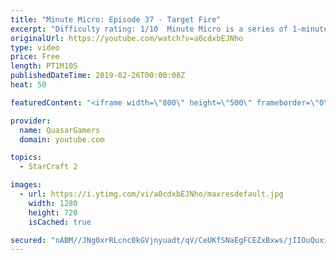 ```yaml
---
title: "Minute Micro: Episode 37 - Target Fire"
excerpt: "Difficulty rating: 1/10  Minute Micro is a series of 1-minute videos explaining how to perform common micro techniques. This episode is on target firing.  twitch.tv/Quasarprintf"
originalUrl: https://youtube.com/watch?v=a0cdxbEJNho
type: video
price: Free
length: PT1M10S
publishedDateTime: 2019-02-26T00:00:08Z
heat: 50

featuredContent: "<iframe width=\"800\" height=\"500\" frameborder=\"0\" src=\"https://www.youtube.com/embed/a0cdxbEJNho\" allow=\"accelerometer; autoplay; encrypted-media; gyroscope; picture-in-picture\" allowfullscreen></iframe>"

provider:
  name: QuasarGamers
  domain: youtube.com

topics:
  - StarCraft 2

images:
  - url: https://i.ytimg.com/vi/a0cdxbEJNho/maxresdefault.jpg
    width: 1280
    height: 720
    isCached: true

secured: "nABM//JNg0xrRLcnc0kGVjnyuadt/qV/CeUKfSNaEgFCEZxBxws/jIIOuQuxitg4ha4sRGakGFNvNui66Qo0Vop3rZH0WHt2OVV2Fab6sogdvSARH6LgJZYa8iJzUs+9u/iq69jZ0MNuU5znYjh+qnlqBsjR8qnhEsZOqbRIpLQwsSvZY800BME+BgC2RHjuFC+fWp/AY8AP5I+ea7fdxpp01ixJb0Qn6+ptabW9NOp6wDsid4KS1+PVWyStWOhTN3J3e6VQV5PRPWF4WTKKQksms3QdbEHoMK9VJ0YBsXgo0KuAiK/pENvJi5tfaCvUmEQUzqXTOZwj7OTOYa9ETmGTwxJPddP0TgUpbP6TtJlrlLnh6zQ8FEUnEm+G7wJQnHlze6J469W8YdzOoVWEumVv8yJw9+xwAKbnswIgUDU=;OTKvG7EAoUTsfHxcNeR0Yg=="
---
```


